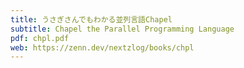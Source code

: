 ```yaml
---
title: うさぎさんでもわかる並列言語Chapel
subtitle: Chapel the Parallel Programming Language
pdf: chpl.pdf
web: https://zenn.dev/nextzlog/books/chpl
---
```

